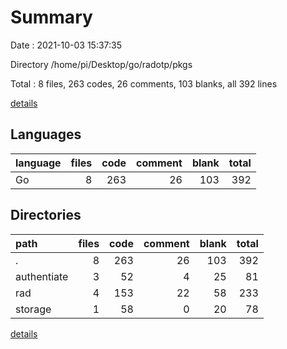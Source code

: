 # Summary

Date : 2021-10-03 15:37:35

Directory /home/pi/Desktop/go/radotp/pkgs

Total : 8 files,  263 codes, 26 comments, 103 blanks, all 392 lines

[details](details.md)

## Languages
| language | files | code | comment | blank | total |
| :--- | ---: | ---: | ---: | ---: | ---: |
| Go | 8 | 263 | 26 | 103 | 392 |

## Directories
| path | files | code | comment | blank | total |
| :--- | ---: | ---: | ---: | ---: | ---: |
| . | 8 | 263 | 26 | 103 | 392 |
| authentiate | 3 | 52 | 4 | 25 | 81 |
| rad | 4 | 153 | 22 | 58 | 233 |
| storage | 1 | 58 | 0 | 20 | 78 |

[details](details.md)
